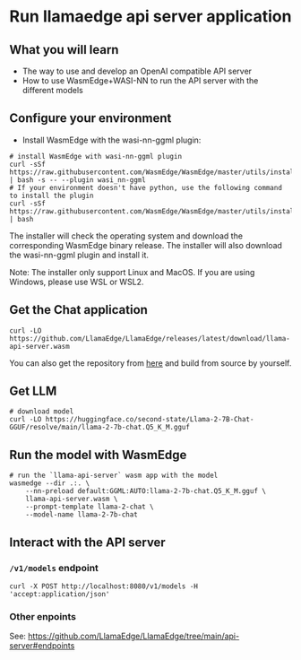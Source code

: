 # Run llamaedge api server application

## What you will learn

* The way to use and develop an OpenAI compatible API server
* How to use WasmEdge+WASI-NN to run the API server with the different models

## Configure your environment

* Install WasmEdge with the wasi-nn-ggml plugin:

```
# install WasmEdge with wasi-nn-ggml plugin
curl -sSf https://raw.githubusercontent.com/WasmEdge/WasmEdge/master/utils/install.sh | bash -s -- --plugin wasi_nn-ggml
# If your environment doesn't have python, use the following command to install the plugin
curl -sSf https://raw.githubusercontent.com/WasmEdge/WasmEdge/master/utils/install_v2.sh | bash
```

The installer will check the operating system and download the corresponding WasmEdge binary release. The installer will also download the wasi-nn-ggml plugin and install it.

Note: The installer only support Linux and MacOS. If you are using Windows, please use WSL or WSL2.

## Get the Chat application

```
curl -LO https://github.com/LlamaEdge/LlamaEdge/releases/latest/download/llama-api-server.wasm
```

You can also get the repository from [here](https://github.com/LlamaEdge/LlamaEdge/tree/main/api-server) and build from source by yourself.

## Get LLM

```
# download model
curl -LO https://huggingface.co/second-state/Llama-2-7B-Chat-GGUF/resolve/main/llama-2-7b-chat.Q5_K_M.gguf
```

## Run the model with WasmEdge
```
# run the `llama-api-server` wasm app with the model
wasmedge --dir .:. \
    --nn-preload default:GGML:AUTO:llama-2-7b-chat.Q5_K_M.gguf \
    llama-api-server.wasm \
    --prompt-template llama-2-chat \
    --model-name llama-2-7b-chat
```

## Interact with the API server

### `/v1/models` endpoint

```
curl -X POST http://localhost:8080/v1/models -H 'accept:application/json'
```

### Other enpoints

See: https://github.com/LlamaEdge/LlamaEdge/tree/main/api-server#endpoints
